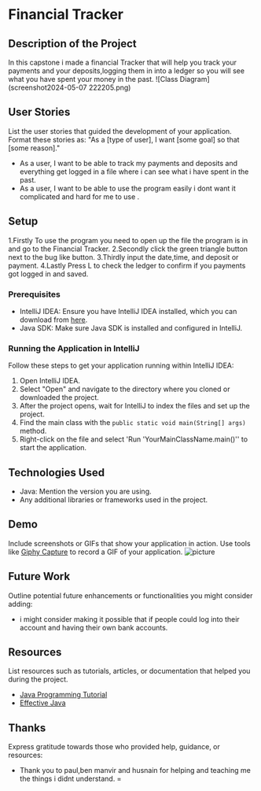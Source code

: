 
# Financial Tracker
## Description of the Project
In this capstone i made a financial Tracker that will help you track your payments and your deposits,logging them in into a ledger so you will see what you have spent your money in the past.
![Class Diagram](screenshot2024-05-07 222205.png)
## User Stories
List the user stories that guided the development of your application. Format these stories as: "As a [type of user], I want [some goal] so that [some reason]."
- As a user, I want to be able to track my payments and deposits and everything get logged  in a file where i can see what i have spent in the past.
- As a user, I want to be able to use the program easily i dont want it complicated and hard for me to use .
## Setup
1.Firstly To use the program you need to open up the file the program is in and go to the Financial Tracker.
2.Secondly click the green triangle button next to the bug like button.
3.Thirdly input the date,time, and deposit or payment.
4.Lastly Press L to check the ledger to confirm if you payments got logged in and saved.


### Prerequisites
- IntelliJ IDEA: Ensure you have IntelliJ IDEA installed, which you can download from [here](https://www.jetbrains.com/idea/download/).
- Java SDK: Make sure Java SDK is installed and configured in IntelliJ.
### Running the Application in IntelliJ
Follow these steps to get your application running within IntelliJ IDEA:
1. Open IntelliJ IDEA.
2. Select "Open" and navigate to the directory where you cloned or downloaded the project.
3. After the project opens, wait for IntelliJ to index the files and set up the project.
4. Find the main class with the `public static void main(String[] args)` method.
5. Right-click on the file and select 'Run 'YourMainClassName.main()'' to start the application.
## Technologies Used
- Java: Mention the version you are using.
- Any additional libraries or frameworks used in the project.
## Demo
Include screenshots or GIFs that show your application in action. Use tools like [Giphy Capture](https://giphy.com/apps/giphycapture) to record a GIF of your application.
![picture](lastone.png)
## Future Work
Outline potential future enhancements or functionalities you might consider adding:
- i might consider making it possible that if people could log into their account and having their own bank accounts.
## Resources
List resources such as tutorials, articles, or documentation that helped you during the project.
- [Java Programming Tutorial](https://www.example.com)
- [Effective Java](https://www.example.com)
## Thanks
Express gratitude towards those who provided help, guidance, or resources:
- Thank you to paul,ben manvir and husnain for helping and teaching me the things i didnt understand.
=